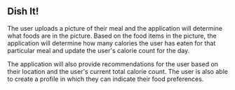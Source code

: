 ## Dish It!  

The user uploads a picture of their meal and the application will determine what foods are in the picture. Based on the food items in the picture, the application will determine how many calories the user has eaten for that particular meal and update the user's calorie count for the day.  

The application will also provide recommendations for the user based on their location and the user's current total calorie count. The user is also able to create a profile in which they can indicate their food preferences. 

